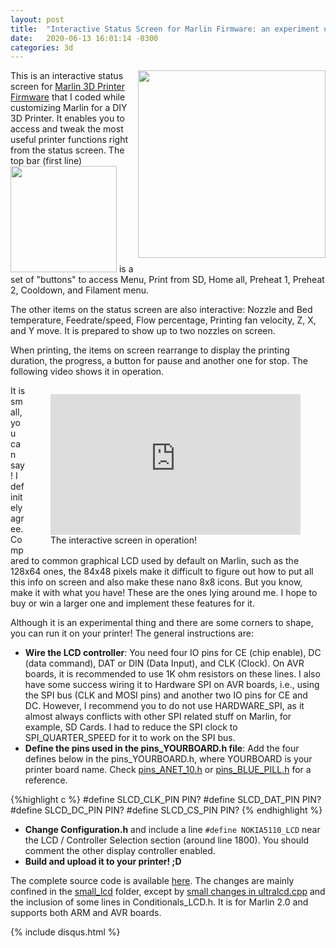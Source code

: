 ```yaml
---
layout: post
title:  "Interactive Status Screen for Marlin Firmware: an experiment using PCD8544 Nokia 5110 LCD Controller"
date:   2020-06-13 16:01:14 -0300
categories: 3d
---
```


<a href="{{site.baseurl}}/assets/images/marlin-nokia-5110-interactive-status-screen.jpg"><img class="border" style="float: right; width: 300px;" src="{{site.baseurl}}/assets/images/marlin-nokia-5110-interactive-status-screen.jpg"></a> This is an interactive status screen for <a href="https://marlinfw.org">Marlin 3D Printer Firmware</a> that I coded while customizing Marlin for a DIY 3D Printer. It enables you to access and tweak the most useful printer functions right from the status screen. The top bar (first line) <img style="width:170px" src="{{site.baseurl}}/assets/images/marlin-nokia-5110-interactive-status-screen-top.jpg"> is a set of "buttons" to access Menu, Print from SD, Home all, Preheat 1, Preheat 2, Cooldown, and Filament menu.

The other items on the status screen are also interactive: Nozzle and Bed temperature, Feedrate/speed, Flow percentage, Printing fan velocity, Z, X, and Y move. It is prepared to show up to two nozzles on screen.

When printing, the items on screen rearrange to display the printing duration, the progress, a button for pause and another one for stop. The following video shows it in operation.

<figure class="border" style="float: right">
<iframe width="400" height="225" src="https://www.youtube.com/embed/8V7FHNmuf0I?autohide=1&showinfo=0&controls=0&modestbranding=1&version=3&showsearch=0" frameborder="0" allow="accelerometer; autoplay; encrypted-media; gyroscope; picture-in-picture" allowfullscreen></iframe>
<figcaption>The interactive screen in operation!</figcaption>
</figure>

It is small, you can say! I definitely agree. Compared to common graphical LCD used by default on Marlin, such as the 128x64 ones, the 84x48 pixels make it difficult to figure out how to put all this info on screen and also make these nano 8x8 icons. But you know, make it with what you have! These are the ones lying around me. I hope to buy or win a larger one and implement these features for it.

Although it is an experimental thing and there are some corners to shape, you can run it on your printer! The general instructions are:

- **Wire the LCD controller**: You need four IO pins for CE (chip enable), DC (data command), DAT or DIN (Data Input), and CLK (Clock). On AVR boards, it is recommended to use 1K ohm resistors on these lines. I also have some success wiring it to Hardware SPI on AVR boards, i.e., using the SPI bus (CLK and MOSI pins) and another two IO pins for CE and DC. However, I recommend you to do not use HARDWARE_SPI, as it almost always conflicts with other SPI related stuff on Marlin, for example, SD Cards. I had to reduce the SPI clock to SPI_QUARTER_SPEED for it to work on the SPI bus.
- **Define the pins used in the pins_YOURBOARD.h file**: Add the four defines below in the pins_YOURBOARD.h, where YOURBOARD is your printer board name. Check <a href="https://github.com/thborges/Marlin/blob/stm32bluepill/Marlin/src/pins/sanguino/pins_ANET_10.h">pins_ANET_10.h</a> or <a href="https://github.com/thborges/Marlin/blob/stm32bluepill/Marlin/src/pins/stm32f1/pins_BLUE_PILL.h">pins_BLUE_PILL.h</a> for a reference.

{%highlight c %}
#define SLCD_CLK_PIN  PIN?
#define SLCD_DAT_PIN  PIN?
#define SLCD_DC_PIN   PIN?
#define SLCD_CS_PIN   PIN?
{% endhighlight %}
- **Change Configuration.h** and include a line <code>#define NOKIA5110_LCD</code> near the LCD / Controller Selection section (around line 1800). You should comment the other display controller enabled.
- **Build and upload it to your printer! ;D**

The complete source code is available <a href="https://github.com/thborges/Marlin/tree/stm32bluepill">here</a>. The changes are mainly confined in the <a href="https://github.com/thborges/Marlin/tree/stm32bluepill/Marlin/src/lcd/small_lcd">small_lcd</a> folder, except by <a href="https://github.com/thborges/Marlin/commit/3a4ae390368d0f07c2b4621fe166704faf2ca5b4#diff-54ada0858fc4ed0c0dfc06aa12378c1d">small changes in ultralcd.cpp</a> and the inclusion of some lines in Conditionals_LCD.h. It is for Marlin 2.0 and supports both ARM and AVR boards.


{% include disqus.html %}
